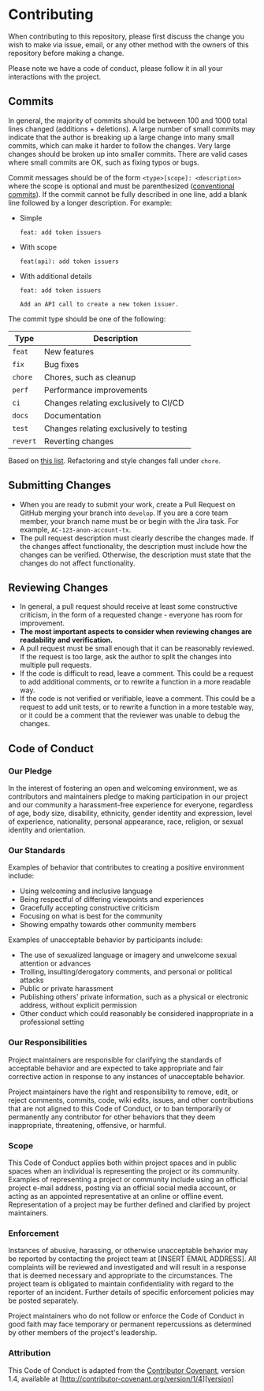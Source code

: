# Contributing

When contributing to this repository, please first discuss the change you wish to make via issue,
email, or any other method with the owners of this repository before making a change.

Please note we have a code of conduct, please follow it in all your interactions with the project.

## Commits

In general, the majority of commits should be between 100 and 1000 total lines
changed (additions + deletions). A large number of small commits may indicate
that the author is breaking up a large change into many small commits, which can
make it harder to follow the changes. Very large changes should be broken up
into smaller commits. There are valid cases where small commits are OK, such as
fixing typos or bugs.

Commit messages should be of the form `<type>[scope]: <description>` where the
scope is optional and must be parenthesized ([conventional commits][1]). If the
commit cannot be fully described in one line, add a blank line followed by a
longer description. For example:

+ Simple

  ```
  feat: add token issuers
  ```

+ With scope

  ```
  feat(api): add token issuers
  ```

+ With additional details

  ```
  feat: add token issuers

  Add an API call to create a new token issuer.
  ```

The commit type should be one of the following:

| Type       | Description
| ---------- | -----------
| `feat`     | New features
| `fix`      | Bug fixes
| `chore`    | Chores, such as cleanup
| `perf`     | Performance improvements
| `ci`       | Changes relating exclusively to CI/CD
| `docs`     | Documentation
| `test`     | Changes relating exclusively to testing
| `revert`   | Reverting changes

Based on [this list][2]. Refactoring and style changes fall under `chore`.

[1]: https://www.conventionalcommits.org/en/v1.0.0/
[2]:Lhttps://github.com/conventional-changelog/commitlint/tree/master/%40commitlint/config-conventional#problems

## Submitting Changes

+ When you are ready to submit your work, create a Pull Request on GitHub
  merging your branch into `develop`. If you are a core team member, your branch
  name must be or begin with the Jira task. For example,
  `AC-123-anon-account-tx`.
+ The pull request description must clearly describe the changes made. If the
  changes affect functionality, the description must include how the changes can
  be verified. Otherwise, the description must state that the changes do not
  affect functionality.

## Reviewing Changes

+ In general, a pull request should receive at least some constructive
  criticism, in the form of a requested change - everyone has room for
  improvement.
+ **The most important aspects to consider when reviewing changes are
  readability and verification.**
+ A pull request must be small enough that it can be reasonably reviewed. If the
  request is too large, ask the author to split the changes into multiple pull
  requests.
+ If the code is difficult to read, leave a comment. This could be a request to
  add additional comments, or to rewrite a function in a more readable way.
+ If the code is not verified or verifiable, leave a comment. This could be a
  request to add unit tests, or to rewrite a function in a more testable way, or
  it could be a comment that the reviewer was unable to debug the changes.

## Code of Conduct

### Our Pledge

In the interest of fostering an open and welcoming environment, we as
contributors and maintainers pledge to making participation in our project and
our community a harassment-free experience for everyone, regardless of age, body
size, disability, ethnicity, gender identity and expression, level of experience,
nationality, personal appearance, race, religion, or sexual identity and
orientation.

### Our Standards

Examples of behavior that contributes to creating a positive environment
include:

* Using welcoming and inclusive language
* Being respectful of differing viewpoints and experiences
* Gracefully accepting constructive criticism
* Focusing on what is best for the community
* Showing empathy towards other community members

Examples of unacceptable behavior by participants include:

* The use of sexualized language or imagery and unwelcome sexual attention or
advances
* Trolling, insulting/derogatory comments, and personal or political attacks
* Public or private harassment
* Publishing others' private information, such as a physical or electronic
address, without explicit permission
* Other conduct which could reasonably be considered inappropriate in a
professional setting

### Our Responsibilities

Project maintainers are responsible for clarifying the standards of acceptable
behavior and are expected to take appropriate and fair corrective action in
response to any instances of unacceptable behavior.

Project maintainers have the right and responsibility to remove, edit, or
reject comments, commits, code, wiki edits, issues, and other contributions
that are not aligned to this Code of Conduct, or to ban temporarily or
permanently any contributor for other behaviors that they deem inappropriate,
threatening, offensive, or harmful.

### Scope

This Code of Conduct applies both within project spaces and in public spaces
when an individual is representing the project or its community. Examples of
representing a project or community include using an official project e-mail
address, posting via an official social media account, or acting as an appointed
representative at an online or offline event. Representation of a project may be
further defined and clarified by project maintainers.

### Enforcement

Instances of abusive, harassing, or otherwise unacceptable behavior may be
reported by contacting the project team at [INSERT EMAIL ADDRESS]. All
complaints will be reviewed and investigated and will result in a response that
is deemed necessary and appropriate to the circumstances. The project team is
obligated to maintain confidentiality with regard to the reporter of an incident.
Further details of specific enforcement policies may be posted separately.

Project maintainers who do not follow or enforce the Code of Conduct in good
faith may face temporary or permanent repercussions as determined by other
members of the project's leadership.

### Attribution

This Code of Conduct is adapted from the [Contributor Covenant][homepage], version 1.4,
available at [http://contributor-covenant.org/version/1/4][version]

[homepage]: http://contributor-covenant.org
[version]: http://contributor-covenant.org/version/1/4/
